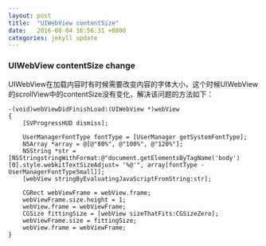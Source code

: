 ```yaml
---
layout: post
title:  "UIWebView contentSize"
date:   2016-08-04 16:56:31 +0800
categories: jekyll update
---
```


### UIWebView contentSize change

UIWebView在加载内容时有时候需要改变内容的字体大小，这个时候UIWebView的scrollView中的contentSize没有变化，解决该问题的方法如下：

	-(void)webViewDidFinishLoad:(UIWebView *)webView
	{
   		[SVProgressHUD dismiss];

		UserManagerFontType fontType = [UserManager getSystemFontType];
		NSArray *array = @[@"80%", @"100%", @"120%"];
		NSString *str = [NSStringstringWithFormat:@"document.getElementsByTagName('body')[0].style.webkitTextSizeAdjust= '%@'", array[fontType -  UserManagerFontTypeSmall]];
    	[webView stringByEvaluatingJavaScriptFromString:str];
    
		CGRect webViewFrame = webView.frame;
    	webViewFrame.size.height = 1;
    	webView.frame = webViewFrame;
    	CGSize fittingSize = [webView sizeThatFits:CGSizeZero];
    	webViewFrame.size = fittingSize;
    	webView.frame = webViewFrame;
	}

